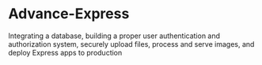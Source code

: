 # Advance-Express
Integrating a database, building a proper user authentication and authorization system, securely upload files, process and serve images, and deploy Express apps to production        
